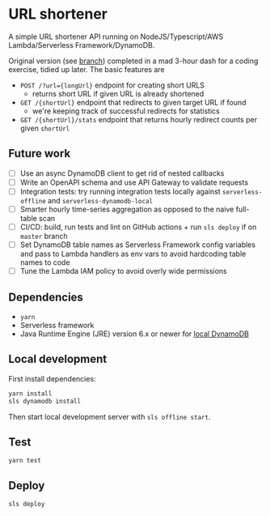 # URL shortener

A simple URL shortener API running on NodeJS/Typescript/AWS Lambda/Serverless Framework/DynamoDB.

Original version (see [branch](https://github.com/epiphone/serverless-url-shortener/tree/3hours)) completed in a mad 3-hour dash for a coding exercise, tidied up later. The basic features are
- `POST /?url={longUrl}` endpoint for creating short URLS
  - returns short URL if given URL is already shortened
- `GET /{shortUrl}` endpoint that redirects to given target URL if found
  - we're keeping track of successful redirects for statistics
- `GET /{shortUrl}/stats` endpoint that returns hourly redirect counts per given `shortUrl`

## Future work
- [ ] Use an async DynamoDB client to get rid of nested callbacks
- [ ] Write an OpenAPI schema and use API Gateway to validate requests
- [ ] Integration tests: try running integration tests locally against `serverless-offline` and `serverless-dynamodb-local`
- [ ] Smarter hourly time-series aggregation as opposed to the naive full-table scan
- [ ] CI/CD: build, run tests and lint on GitHub actions + run `sls deploy` if on `master` branch
- [ ] Set DynamoDB table names as Serverless Framework config variables and pass to Lambda handlers as env vars to avoid hardcoding table names to code
- [ ] Tune the Lambda IAM policy to avoid overly wide permissions

## Dependencies
- `yarn`
- Serverless framework
- Java Runtime Engine (JRE) version 6.x or newer for [local DynamoDB](https://github.com/99xt/serverless-dynamodb-local)

## Local development

First install dependencies:

```bash
yarn install
sls dynamodb install
```

Then start local development server with `sls offline start`.

## Test

`yarn test`

## Deploy

`sls deploy`

